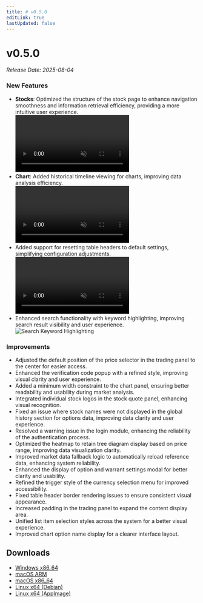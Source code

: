 ```yaml
---
title: # v0.5.0
editLink: true
lastUpdated: false
---
```


# v0.5.0

_Release Date: 2025-08-04_

### New Features

- **Stocks**: Optimized the structure of the stock page to enhance navigation smoothness and information retrieval efficiency, providing a more intuitive user experience.  
  <video src="https://assets.lbctrl.com/uploads/2bb06cdf-c5c5-4f03-8158-d141d0e70fbe/stocks-layout.mp4" type="video/mp4" autoplay muted loop>Your browser does not support the video tag.</video>
- **Chart**: Added historical timeline viewing for charts, improving data analysis efficiency.  
  <video src="https://assets.lbctrl.com/uploads/b741351f-a903-4202-9e1a-a975c4299032/history-timeline.mp4" type="video/mp4" autoplay muted loop>Your browser does not support the video tag.</video>
- Added support for resetting table headers to default settings, simplifying configuration adjustments.  
  <video src="https://assets.lbctrl.com/uploads/5d0c6b1d-2fa0-4cbd-ba3c-289afd1f6064/table-setting.mp4" type="video/mp4" autoplay muted loop>Your browser does not support the video tag.</video>
- Enhanced search functionality with keyword highlighting, improving search result visibility and user experience.  
  <img src="https://assets.lbctrl.com/uploads/4a206110-d259-4f8f-a663-f88eb6512328/search-highlightv2.png" alt="Search Keyword Highlighting" >

### Improvements

- Adjusted the default position of the price selector in the trading panel to the center for easier access.
- Enhanced the verification code popup with a refined style, improving visual clarity and user experience.
- Added a minimum width constraint to the chart panel, ensuring better readability and usability during market analysis.
- Integrated individual stock logos in the stock quote panel, enhancing visual recognition.
- Fixed an issue where stock names were not displayed in the global history section for options data, improving data clarity and user experience.
- Resolved a warning issue in the login module, enhancing the reliability of the authentication process.
- Optimized the heatmap to retain tree diagram display based on price range, improving data visualization clarity.
- Improved market data fallback logic to automatically reload reference data, enhancing system reliability.
- Enhanced the display of option and warrant settings modal for better clarity and usability.
- Refined the trigger style of the currency selection menu for improved accessibility.
- Fixed table header border rendering issues to ensure consistent visual appearance.
- Increased padding in the trading panel to expand the content display area.
- Unified list item selection styles across the system for a better visual experience.
- Improved chart option name display for a clearer interface layout.

## Downloads

- [Windows x86_64](https://assets.lbkrs.com/github/release/longbridge-desktop/stable/longbridge-v0.5.0-windows-x86_64.exe)
- [macOS ARM](https://assets.lbkrs.com/github/release/longbridge-desktop/stable/longbridge-v0.5.0-macos-aarch64.dmg)
- [macOS x86_64](https://assets.lbkrs.com/github/release/longbridge-desktop/stable/longbridge-v0.5.0-macos-x86_64.dmg)
- [Linux x64 (Debian)](https://assets.lbkrs.com/github/release/longbridge-desktop/stable/longbridge-v0.5.0-linux-x86_64.deb)
- [Linux x64 (AppImage)](https://assets.lbkrs.com/github/release/longbridge-desktop/stable/longbridge-v0.5.0-linux-x86_64.AppImage)
